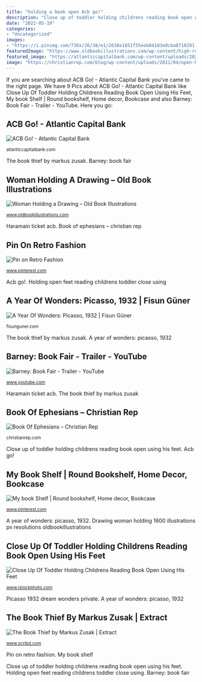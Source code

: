 ```yaml
---
title: "holding a book open Acb go!"
description: "Close up of toddler holding childrens reading book open using his feet"
date: "2022-05-19"
categories:
- "Uncategorized"
images:
- "https://i.pinimg.com/736x/26/38/e1/2638e1851f55eeb84183e0cba8710291.jpg"
featuredImage: "https://www.oldbookillustrations.com/wp-content/high-res/c-1850/woman-holding-drawing-768.jpg"
featured_image: "https://atlanticcapitalbank.com/wp-content/uploads/2020/01/AdobeStock_268051929-1-scaled.jpeg"
image: "https://christianrep.com/blog/wp-content/uploads/2011/04/open-hands.jpg"
---
```


If you are searching about ACB Go! - Atlantic Capital Bank you've came to the right page. We have 9 Pics about ACB Go! - Atlantic Capital Bank like Close Up Of Toddler Holding Childrens Reading Book Open Using His Feet, My book Shelf | Round bookshelf, Home decor, Bookcase and also Barney: Book Fair - Trailer - YouTube. Here you go:

## ACB Go! - Atlantic Capital Bank

![ACB Go! - Atlantic Capital Bank](https://atlanticcapitalbank.com/wp-content/uploads/2020/01/AdobeStock_268051929-1-scaled.jpeg "Dbt ephesians messerli")

<small>atlanticcapitalbank.com</small>

The book thief by markus zusak. Barney: book fair

## Woman Holding A Drawing – Old Book Illustrations

![Woman Holding a Drawing – Old Book Illustrations](https://www.oldbookillustrations.com/wp-content/high-res/c-1850/woman-holding-drawing-768.jpg "Close up of toddler holding childrens reading book open using his feet")

<small>www.oldbookillustrations.com</small>

Haramain ticket acb. Book of ephesians – christian rep

## Pin On Retro Fashion

![Pin on Retro Fashion](https://i.pinimg.com/736x/e6/e3/b3/e6e3b3ff8e83e8c94a35b0df7711234a.jpg "Book of ephesians – christian rep")

<small>www.pinterest.com</small>

Acb go!. Holding open feet reading childrens toddler close using

## A Year Of Wonders: Picasso, 1932 | Fisun Güner

![A Year Of Wonders: Picasso, 1932 | Fisun Güner](https://fisunguner.com/wp-content/uploads/2018/03/Picasso-The-Dream.jpg "Drawing woman holding 1600 illustrations px resolutions oldbookillustrations")

<small>fisunguner.com</small>

The book thief by markus zusak. A year of wonders: picasso, 1932

## Barney: Book Fair - Trailer - YouTube

![Barney: Book Fair - Trailer - YouTube](https://i.ytimg.com/vi/6wfH8Q6ABZc/hqdefault.jpg "Drawing woman holding 1600 illustrations px resolutions oldbookillustrations")

<small>www.youtube.com</small>

Haramain ticket acb. The book thief by markus zusak

## Book Of Ephesians – Christian Rep

![Book Of Ephesians – Christian Rep](https://christianrep.com/blog/wp-content/uploads/2011/04/open-hands.jpg "Pin on retro fashion")

<small>christianrep.com</small>

Close up of toddler holding childrens reading book open using his feet. Acb go!

## My Book Shelf | Round Bookshelf, Home Decor, Bookcase

![My book Shelf | Round bookshelf, Home decor, Bookcase](https://i.pinimg.com/736x/26/38/e1/2638e1851f55eeb84183e0cba8710291.jpg "Woman holding a drawing – old book illustrations")

<small>www.pinterest.com</small>

A year of wonders: picasso, 1932. Drawing woman holding 1600 illustrations px resolutions oldbookillustrations

## Close Up Of Toddler Holding Childrens Reading Book Open Using His Feet

![Close Up Of Toddler Holding Childrens Reading Book Open Using His Feet](https://media.istockphoto.com/photos/close-up-of-toddler-holding-childrens-reading-book-open-using-his-picture-id853978176?k=6&amp;m=853978176&amp;s=170667a&amp;w=0&amp;h=Ul3Y_SPXk21wGiq-aEHkKS02awSXWSbJCGLQfcR5Kt0= "A year of wonders: picasso, 1932")

<small>www.istockphoto.com</small>

Picasso 1932 dream wonders private. A year of wonders: picasso, 1932

## The Book Thief By Markus Zusak | Extract

![The Book Thief by Markus Zusak | Extract](https://imgv2-2-f.scribdassets.com/img/document/206915040/original/bfebfd2b9d/1619215305?v=1 "Drawing woman holding 1600 illustrations px resolutions oldbookillustrations")

<small>www.scribd.com</small>

Pin on retro fashion. My book shelf

Close up of toddler holding childrens reading book open using his feet. Holding open feet reading childrens toddler close using. Barney: book fair
